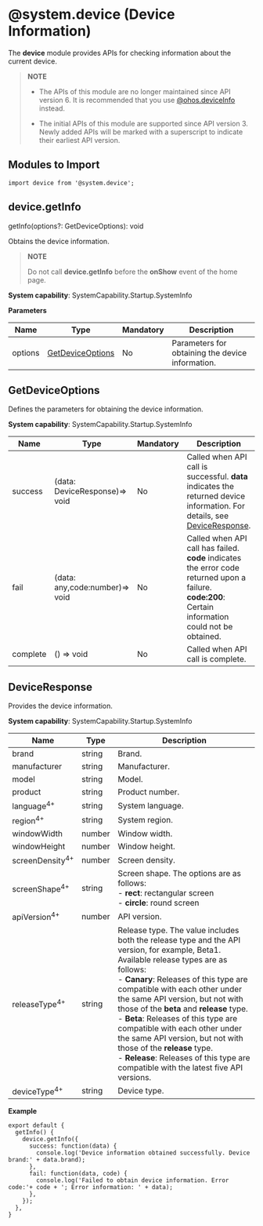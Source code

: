 # @system.device (Device Information)

The **device** module provides APIs for checking information about the current device.

> **NOTE**
>
> - The APIs of this module are no longer maintained since API version 6. It is recommended that you use [@ohos.deviceInfo](js-apis-device-info.md) instead.
>
> - The initial APIs of this module are supported since API version 3. Newly added APIs will be marked with a superscript to indicate their earliest API version.

## Modules to Import

```
import device from '@system.device';
```

## device.getInfo

getInfo(options?: GetDeviceOptions): void

Obtains the device information.

> **NOTE**
>
> Do not call **device.getInfo** before the **onShow** event of the home page.

**System capability**: SystemCapability.Startup.SystemInfo

**Parameters**

| Name| Type| Mandatory| Description|
| -------- | -------- | -------- | -------- |
| options | [GetDeviceOptions](#getdeviceoptions) | No| Parameters for obtaining the device information.|

## GetDeviceOptions

Defines the parameters for obtaining the device information.

**System capability**: SystemCapability.Startup.SystemInfo

| Name| Type| Mandatory| Description|
| -------- | -------- | -------- | -------- |
| success | (data: DeviceResponse)=> void| No| Called when API call is successful. **data** indicates the returned device information. For details, see [DeviceResponse](#deviceresponse).|
| fail | (data: any,code:number)=> void| No| Called when API call has failed. **code** indicates the error code returned upon a failure.<br>**code:200**: Certain information could not be obtained.|
| complete | () => void| No| Called when API call is complete.|

## DeviceResponse

Provides the device information.

**System capability**: SystemCapability.Startup.SystemInfo

| Name| Type| Description|
| -------- | -------- | -------- |
| brand | string | Brand.|
| manufacturer | string | Manufacturer.|
| model | string | Model.|
| product | string | Product number.|
| language<sup>4+</sup> | string | System language.|
| region<sup>4+</sup> | string | System region.|
| windowWidth | number | Window width.|
| windowHeight | number | Window height.|
| screenDensity<sup>4+</sup> | number | Screen density.|
| screenShape<sup>4+</sup> | string | Screen shape. The options are as follows:<br>- **rect**: rectangular screen<br>- **circle**: round screen|
| apiVersion<sup>4+</sup> | number | API version.|
| releaseType<sup>4+</sup> | string | Release type. The value includes both the release type and the API version, for example, Beta1.<br>Available release types are as follows:<br>- **Canary**: Releases of this type are compatible with each other under the same API version, but not with those of the **beta** and **release** type.<br>- **Beta**: Releases of this type are compatible with each other under the same API version, but not with those of the **release** type.<br>- **Release**: Releases of this type are compatible with the latest five API versions. |
| deviceType<sup>4+</sup> | string | Device type.|


**Example**

```
export default {    
  getInfo() {        
    device.getInfo({            
      success: function(data) {                
        console.log('Device information obtained successfully. Device brand:' + data.brand);            
      },            
      fail: function(data, code) {                
        console.log('Failed to obtain device information. Error code:'+ code + '; Error information: ' + data);            
      },        
    });    
  },
}
```
